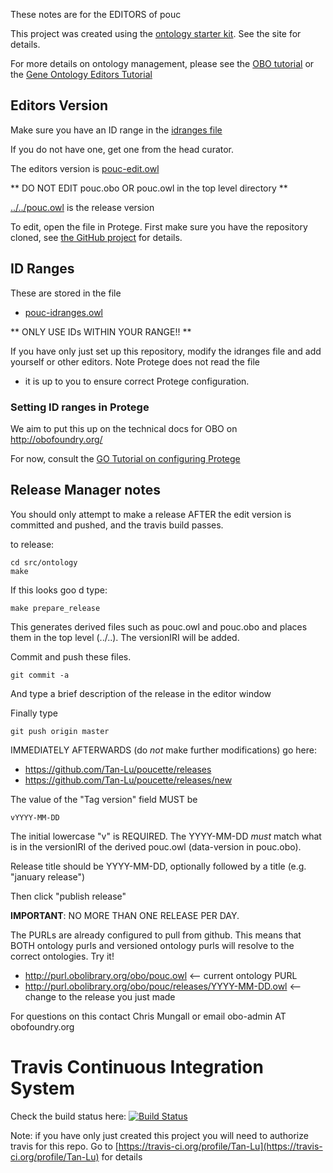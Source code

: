 These notes are for the EDITORS of pouc

This project was created using the [ontology starter kit](https://github.com/cmungall/ontology-starter-kit). See the site for details.

For more details on ontology management, please see the [OBO tutorial](https://github.com/jamesaoverton/obo-tutorial) or the [Gene Ontology Editors Tutorial](go-protege-tutorial.readthedocs.io)

## Editors Version

Make sure you have an ID range in the [idranges file](pouc-idranges.owl)

If you do not have one, get one from the head curator.

The editors version is [pouc-edit.owl](pouc-edit.owl)

** DO NOT EDIT pouc.obo OR pouc.owl in the top level directory **

[../../pouc.owl](../../pouc.owl) is the release version

To edit, open the file in Protege. First make sure you have the repository cloned, see [the GitHub project](https://github.com/Tan-Lu/poucette) for details.

## ID Ranges

These are stored in the file

 * [pouc-idranges.owl](pouc-idranges.owl)

** ONLY USE IDs WITHIN YOUR RANGE!! **

If you have only just set up this repository, modify the idranges file
and add yourself or other editors. Note Protege does not read the file
- it is up to you to ensure correct Protege configuration.


### Setting ID ranges in Protege

We aim to put this up on the technical docs for OBO on http://obofoundry.org/

For now, consult the [GO Tutorial on configuring Protege](http://go-protege-tutorial.readthedocs.io/en/latest/Entities.html#new-entities)


## Release Manager notes

You should only attempt to make a release AFTER the edit version is
committed and pushed, and the travis build passes.

to release:

    cd src/ontology
    make

If this looks goo
d type:

    make prepare_release

This generates derived files such as pouc.owl and pouc.obo and places
them in the top level (../..). The versionIRI will be added.

Commit and push these files.

    git commit -a

And type a brief description of the release in the editor window

Finally type

    git push origin master

IMMEDIATELY AFTERWARDS (do *not* make further modifications) go here:

 * https://github.com/Tan-Lu/poucette/releases
 * https://github.com/Tan-Lu/poucette/releases/new

The value of the "Tag version" field MUST be

    vYYYY-MM-DD

The initial lowercase "v" is REQUIRED. The YYYY-MM-DD *must* match
what is in the versionIRI of the derived pouc.owl (data-version in
pouc.obo).

Release title should be YYYY-MM-DD, optionally followed by a title (e.g. "january release")

Then click "publish release"

__IMPORTANT__: NO MORE THAN ONE RELEASE PER DAY.

The PURLs are already configured to pull from github. This means that
BOTH ontology purls and versioned ontology purls will resolve to the
correct ontologies. Try it!

 * http://purl.obolibrary.org/obo/pouc.owl <-- current ontology PURL
 * http://purl.obolibrary.org/obo/pouc/releases/YYYY-MM-DD.owl <-- change to the release you just made

For questions on this contact Chris Mungall or email obo-admin AT obofoundry.org

# Travis Continuous Integration System

Check the build status here: [![Build Status](https://travis-ci.org/Tan-Lu/poucette.svg?branch=master)](https://travis-ci.org/Tan-Lu/poucette)

Note: if you have only just created this project you will need to authorize travis for this repo. Go to [https://travis-ci.org/profile/Tan-Lu](https://travis-ci.org/profile/Tan-Lu) for details

